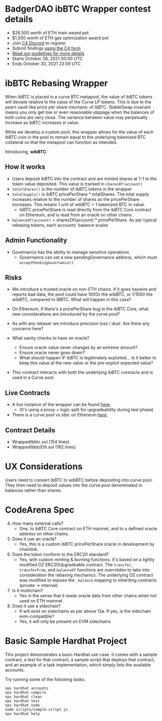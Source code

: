 # BadgerDAO ibBTC Wrapper contest details
- $28,500 worth of ETH main award pot
- $1,500 worth of ETH gas optimization award pot
- Join [C4 Discord](https://discord.gg/code4rena) to register
- Submit findings [using the C4 form](https://code423n4.com/2021-10-badgerdao-ibbtc-wrapper-contest/submit)
- [Read our guidelines for more details](https://docs.code4rena.com/roles/wardens)
- Starts October 28, 2021 00:00 UTC
- Ends October 30, 2021 23:59 UTC

# ibBTC Rebasing Wrapper
When ibBTC is placed in a curve BTC metapool, the value of ibBTC tokens will deviate relative to the value of the Curve LP tokens. This is due to the yearn vault-like price per share mechanic of ibBTC. StableSwap invariant means you only get low or even reasonable slippage when the balances of both coins are very close. The variance between value may perpetually increase as ibBTC increases in value.

While we develop a custom pool, this wrapper allows for the value of each ibBTC coin in the pool to remain equal to the underlying tokenized BTC collateral so that the metapool can function as intended.

Introducing, **wibBTC**.

## How it works
* Users deposit ibBTC into the contract and are minted shares at 1-1 to the token value deposited. This value is tracked in `sharesOf(account)`
* `totalShares()` is the number of ibBTC tokens in the wrapper
* `totalSupply()` is ibBTC pricePerShare * totalShares. The total supply increases relative to the number of shares as the pricePerShare increases. This means 1 unit of wibBTC = 1 tokenized BTC in value.
    * ibBTC pricePerShare is read directly from the ibBTC Core contract on Ethereum, and is read from an oracle on other chains.
* `balanceOf(account)` = sharesOf(account) * pricePerShare. As per typical rebasing tokens, each accounts' balance scales

## Admin Functionality
* Governance has the ability to manage sensitive operations
    * Governance can set a new pendingGovernance address, which must `acceptPendingGovernance()`

## Risks
* We introduce a trusted oracle on non-ETH chains. If it goes haywire and reports bad data, the pool could have 1000x the wibBTC, or 1/1000 the wibBTC, compared to iBBTC. What will happen in this case?
* On Ethereum, if there's a pricePerShare bug in the ibBTC Core, what new considerations are introduced by the curve pool?
* As with any rebaser we introduce precision loss / _dust_. Are there any concerns here?

* What sanity checks to have on oracle?
    * Ensure oracle value never changes by an extreme amount?
    * Ensure oracle never goes down?
    * What should happen IF ibBTC is legitimately exploited... Is it better to keep this value at the new value or the pre-exploit expected value?

* This contract interacts with both the underlying ibBTC contracts and is used in a Curve pool.

## Live Contracts
* A live instance of the wrapper can be found [here](https://etherscan.io/token/0x8751d4196027d4e6da63716fa7786b5174f04c15). 
    * (It's using a proxy + logic split for upgradeability during test phase)
* There is a curve pool vs sbtc on Ethereum [here](https://curve.fi/factory/60).

## Contract Details
* WrappedIbbtc.sol (154 lines)
* WrappedIbbtcEth.sol (162 lines)


# UX Considerations
Users need to convert ibBTC to wibBTC before depositing into curve pool. They then need to deposit values into the curve pool denominated in balances rather than shares.

# CodeArena Spec
4. How many external calls? 
    * One, to ibBTC Core contract on ETH mainnet, and to a defined oracle address on other chains.
5. Does it use an oracle?
    * Yes, this is a custom ibBTC pricePerShare oracle in development by chainlink.
6. Does the token conform to the ERC20 standard?
    * Yes, with custom minting & burning functions. It's based on a lightly modified OZ ERC20Upgradeable contract. The `transfer`, `transferFrom`, and `balanceOf` functions are overridden to take into consideration the rebasing mechanics. The underlying OZ contract was modified to expose the `_balance` mapping to inheriting contracts (private -> internal).
12. Is it multichain?
    * Yes in the sense that it reads oracle data from other chains when not used on ETH mainnet.
13. Does it use a sidechain?
    * It will exist on sidechains as per above
13a. If yes, is the sidechain evm-compatible?
    * Yes, it will only be present on EVM sidechains


# Basic Sample Hardhat Project
This project demonstrates a basic Hardhat use case. It comes with a sample contract, a test for that contract, a sample script that deploys that contract, and an example of a task implementation, which simply lists the available accounts.

Try running some of the following tasks:

```shell
npx hardhat accounts
npx hardhat compile
npx hardhat clean
npx hardhat test
npx hardhat node
node scripts/sample-script.js
npx hardhat help
```

